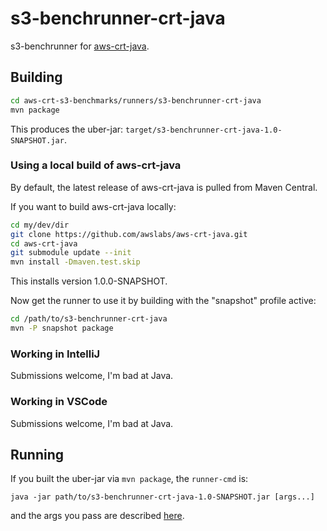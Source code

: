 # s3-benchrunner-crt-java

s3-benchrunner for [aws-crt-java](https://github.com/awslabs/aws-crt-java).

## Building

```sh
cd aws-crt-s3-benchmarks/runners/s3-benchrunner-crt-java
mvn package
```

This produces the uber-jar: `target/s3-benchrunner-crt-java-1.0-SNAPSHOT.jar`.

### Using a local build of aws-crt-java

By default, the latest release of aws-crt-java is pulled from Maven Central.

If you want to build aws-crt-java locally:

```sh
cd my/dev/dir
git clone https://github.com/awslabs/aws-crt-java.git
cd aws-crt-java
git submodule update --init
mvn install -Dmaven.test.skip
```
This installs version 1.0.0-SNAPSHOT.

Now get the runner to use it by building with the "snapshot" profile active:
```sh
cd /path/to/s3-benchrunner-crt-java
mvn -P snapshot package
```

### Working in IntelliJ

Submissions welcome, I'm bad at Java.

### Working in VSCode

Submissions welcome, I'm bad at Java.

## Running

If you built the uber-jar via `mvn package`, the `runner-cmd` is:

`java -jar path/to/s3-benchrunner-crt-java-1.0-SNAPSHOT.jar [args...]`

and the args you pass are described [here](../README.md#running).

